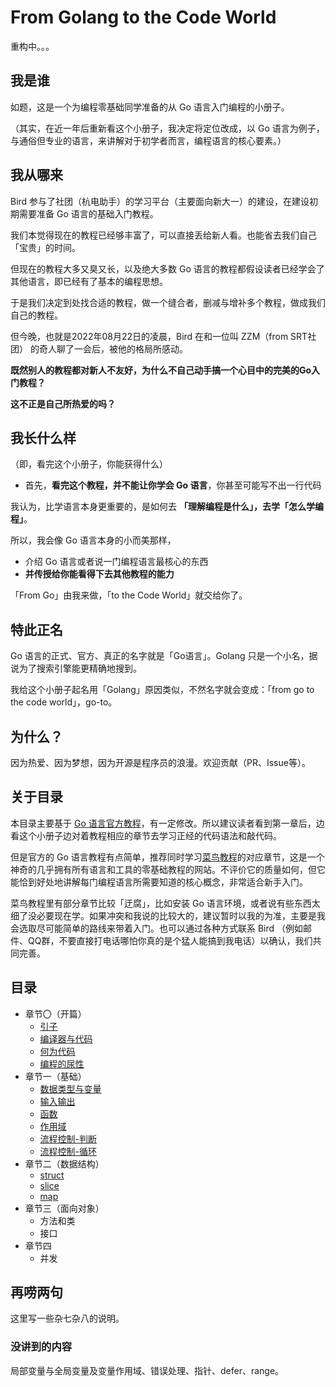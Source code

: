 # From Golang to the Code World

重构中。。。

## 我是谁

如题，这是一个为编程零基础同学准备的从 Go 语言入门编程的小册子。

（其实，在近一年后重新看这个小册子，我决定将定位改成，以 Go 语言为例子，与通俗但专业的语言，来讲解对于初学者而言，编程语言的核心要素。）

## 我从哪来

Bird 参与了社团（杭电助手）的学习平台（主要面向新大一）的建设，在建设初期需要准备 Go 语言的基础入门教程。

我们本觉得现在的教程已经够丰富了，可以直接丢给新人看。也能省去我们自己「宝贵」的时间。

但现在的教程大多又臭又长，以及绝大多数 Go 语言的教程都假设读者已经学会了其他语言，即已经有了基本的编程思想。

于是我们决定到处找合适的教程，做一个缝合者，删减与增补多个教程，做成我们自己的教程。

但今晚，也就是2022年08月22日的凌晨，Bird 在和一位叫 ZZM（from SRT社团） 的奇人聊了一会后，被他的格局所感动。

**既然别人的教程都对新人不友好，为什么不自己动手搞一个心目中的完美的Go入门教程？**

**这不正是自己所热爱的吗？**

## 我长什么样

（即，看完这个小册子，你能获得什么）

* 首先，**看完这个教程，并不能让你学会 Go 语言**，你甚至可能写不出一行代码

我认为，比学语言本身更重要的，是如何去 **「理解编程是什么」，去学「怎么学编程」**。

所以，我会像 Go 语言本身的小而美那样，

* 介绍 Go 语言或者说一门编程语言最核心的东西
* **并传授给你能看得下去其他教程的能力**

「From Go」由我来做，「to the Code World」就交给你了。

## 特此正名

Go 语言的正式、官方、真正的名字就是「Go语言」。Golang 只是一个小名，据说为了搜索引擎能更精确地搜到。

我给这个小册子起名用「Golang」原因类似，不然名字就会变成：「from go to the code world」，go-to。

## 为什么？

因为热爱、因为梦想，因为开源是程序员的浪漫。欢迎贡献（PR、Issue等）。

## 关于目录

本目录主要基于 [Go 语言官方教程](https://tour.go-zh.org/)，有一定修改。所以建议读者看到第一章后，边看这个小册子边对着教程相应的章节去学习正经的代码语法和敲代码。

但是官方的 Go 语言教程有点简单，推荐同时学习[菜鸟教程](https://www.runoob.com/go/go-tutorial.html)的对应章节，这是一个神奇的几乎拥有所有语言和工具的零基础教程的网站。不评价它的质量如何，但它能恰到好处地讲解每门编程语言所需要知道的核心概念，非常适合新手入门。

菜鸟教程里有部分章节比较「迂腐」，比如安装 Go 语言环境，或者说有些东西太细了没必要现在学。如果冲突和我说的比较大的，建议暂时以我的为准，主要是我会选取尽可能简单的路线来带着入门。也可以通过各种方式联系 Bird （例如邮件、QQ群，不要直接打电话哪怕你真的是个猛人能搞到我电话）以确认，我们共同完善。

## 目录

* 章节〇（开篇）
  * [引子](0-开篇/引子.md)
  * [编译器与代码](0-开篇/编译器与代码.md)
  * [何为代码](0-开篇/何为代码.md)
  * [编程的尿性](0-开篇/编程的尿性.md)
* 章节一（基础）
  * [数据类型与变量](1-基础/数据类型与变量.md)
  * [输入输出](1-基础/输入输出.md)
  * [函数](1-基础/函数.md)
  * [作用域](1-基础/作用域.md)
  * [流程控制-判断](1-基础/流程控制-判断.md)
  * [流程控制-循环](1-基础/流程控制-循环.md)
* 章节二（数据结构）
  * [struct](2-数据结构/struct.md)
  * [slice](2-数据结构/slice.md)
  * [map](2-数据结构/map.md)
* 章节三（面向对象）
  * 方法和类
  * 接口
* 章节四
  * 并发

## 再唠两句

这里写一些杂七杂八的说明。

### 没讲到的内容

局部变量与全局变量及变量作用域、错误处理、指针、defer、range。

